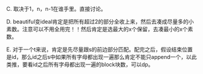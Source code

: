 C. 取决于1，n，n-1在谁手里。直接讨论。

D. beautiful变ideal肯定是把所有超过2的部分全收上来，然后去凑成尽量多的小素数。注意可以不用全用完！！然后肯定是选最大的x个保留，去凑最小的x个素数。

E. 对于一个t来说，肯定是先尽量跟s的前边部分匹配。配完之后，假设结束位置是id，那么id之后s中如果所有字母都出现一遍那么肯定不能只append一个，以此类推，要看id之后所有字母都出现一遍的block块数，可以dp。
